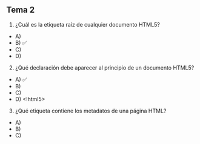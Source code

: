 ## Tema 2
1. ¿Cuál es la etiqueta raíz de cualquier documento HTML5?
- A) <head>
- B) <html>  ✅
- C) <body>
- D) <doctype>

2. ¿Qué declaración debe aparecer al principio de un documento HTML5?
- A) <!doctype html> ✅
- B) <html version="5">
- C) <?html?>
- D) <!html5>

3. ¿Qué etiqueta contiene los metadatos de una página HTML?
- A) <body>
- B) <footer>
- C) <script>
- D) <head> ✅

4. ¿Cuál de estas etiquetas es semántica en HTML5?
- A) <div>
- B) <span>
- C) <section> ✅
- D) <font>

5. ¿Qué etiqueta se usa para insertar una imagen en HTML?
- A) <pic>
- B) <img> ✅
- C) <media>
- D) <image>

6. ¿Cuál de estos atributos es obligatorio en la etiqueta <img>?
- A) class
- B) src ✅
- C) title
- D) href

7. ¿Qué atributo permite añadir una descripción para imágenes (accesibilidad)?
- A) description
- B) tooltip
- C) alt ✅
- D) note

8. ¿Cuál es una etiqueta semántica que indica el encabezado de un sitio web?
- A) <div class="header">
- B) <head>
- C) <header> ✅
- D) <top>

9. ¿Qué etiqueta semántica se usa para navegación?
- A) <section>
- B) <aside>
- C) <menu>
- D) <nav> ✅

10.  ¿Qué selector CSS aplica un estilo a todos los párrafos de una página?
- A) #p {}
- B) p {} ✅
- C) .p {}
- D) paragraph {}

11.  ¿Qué propiedad CSS se usa para cambiar el color del texto?
- A) text-color
- B) font-color
- C) color ✅
- D) text-style

12.  ¿Cómo se aplica un archivo CSS externo a un HTML?
- A) <style src="estilos.css">
- B) <script href="estilos.css">
- C) <link rel="stylesheet" href="estilos.css"> ✅
- D) <css file="estilos.css">


13.  ¿Qué selector aplica estilos a un elemento con id="principal"?
- A) .principal
- B) principal {}
- C) #principal {} ✅
- D) *principal {}

14.  ¿Qué símbolo se usa para seleccionar todos los elementos HTML?
- A) %
- B) _
- C) * ✅
- D) .

15.  ¿Dónde es preferible colocar el enlace a un archivo CSS externo?
- A) Al final del <body>
- B) Dentro de cada <section>
- C) En el <head> ✅
- D) En un archivo .js

16.  ¿Qué errores detecta el validador CSS de W3C?
- A) Sintaxis incorrecta ✅
- B) Tamaño de imágenes
- C) Palabras mal escritas
- D) Código JavaScript


17.  ¿Qué etiqueta representa contenido lateral o complementario en HTML5?
- A) <aside> ✅
- B) <complement>
- C) <secondary>
- D) <helper>

18.  ¿Cuál es la propiedad CSS para cambiar el tamaño del texto?
- A) text-size
- B) font-size✅ 
- C) letter-size
- D) size

19.  ¿Cuál es una buena práctica al escribir código HTML5?
- A) Usar etiquetas obsoletas
- B) No cerrar etiquetas
- C) Validar el código con herramientas como W3C ✅
- D) Mezclar CSS y JavaScript en el body sin orden

RESPUESTAS:1a,2a,3d,4c,5b,6b,7c,8c,9d,10b,11c,12c,13c,14c,15c,16a,17a,18b,19c
## Tema 4
1. ¿Dónde se ejecuta el código JavaScript del lado cliente?
- A) En el servidor
- B) En el navegador del usuario✅
- C) En una base de datos
- D) En un archivo CSS

1. ¿Cuál es la forma correcta de declarar una variable en JavaScript moderno?
- A) var edad;
- B) int edad;
- C) declare edad;
- D) let edad; ✅

1. ¿Qué operador se usa para comparar igualdad estricta en JavaScript?
- A) ==
- B) !=
- C) === ✅
- D) equals()

1. ¿Cómo se accede a un elemento HTML con ID “miDiv” desde JavaScript?
- A) getDiv("miDiv")
- B) document.getElement("miDiv")
- C) document.getElementById("miDiv") ✅
- D) document.querySelectorAll("miDiv")

1. ¿Qué evento se dispara cuando se hace clic sobre un elemento?
- A) onhover
- B) onsubmit
- C) onclick ✅
- D) onchange

1. ¿Qué método se usa para asignar un evento en JavaScript sin HTML?
- A) addClass()
- B) addEventListener() ✅
- C) bind()
- D) trigger()

1.  ¿Qué función se usa para mostrar una ventana emergente sencilla?
- A) prompt()
- B) popup()
- C) alert() ✅
- D) display()

1.  ¿Cómo accedemos al valor de un campo de texto con ID “nombre”?
- A) document.getElementByName("nombre").value
- B) document.nombre.value
- C) document.getElementById("nombre").value ✅
- D) document.query("nombre")


9.  ¿Qué significa this dentro de un manejador de evento?
- A) Hace referencia a todo el documento
- B) Es el ID del evento
- C) Es el elemento que disparó el evento ✅
- D) Es el nombre del formulario


10.  ¿Cuál es una forma correcta de recorrer todos los elementos de un formulario?
- A) form.childNodes
- B) form.elements ✅
- C) form.fields
- ) document.fields


11.  ¿Qué función convierte texto en número entero en JavaScript?
- A) parseText()
- B) int()
- C) parseInt() ✅
- D) number()


12.  ¿Cuál de estos operadores es lógico y devuelve true si ambos operandos son verdaderos?
- A) && ✅
- B) ||
- C) !=
- D) ==

RESPUESTAS: 1b,2d,3c,4c,5c,6b,7c,8c,9c,10b,11c,12a
## Tema 5
1. ¿Qué significa DTD en XML?
- A) Document Type Directive
- B) Document Table Description
- C) Document Type Definition ✅
- D) Data Text Definition

1. ¿Cuál es el propósito principal de un DTD?
- A) Transformar XML en HTML
- B) Validar la estructura de un documento XML ✅
- C) Comprimir el XML
- D) Ejecutar consultas sobre XML

1. ¿Qué indica #PCDATA en un DTD?
- A) Un atributo obligatorio
- B) Un comentario en XML
- C) Un dato numérico
- D) Contenido textual del elemento ✅

1. ¿Qué extensión se suele usar para definir un DTD externo?
- A) .xml
- B) .txt
- C) .dtd ✅
- D) .xsd


5. ¿Qué declaración se usa en un XML para enlazar un DTD externo?
- A) <!XMLSchema>
- B) <?dtd href="doc.dtd"?>
- C) <!DOCTYPE nombre SYSTEM "doc.dtd"> ✅
- D) <!-- include doc.dtd -->

6. ¿Cuál es una limitación de DTD frente a XML Schema?
- A) No permite definir atributos
- B) No valida el orden de los elementos
- C) No permite tipos de datos complejos ✅
- D) Solo funciona en HTML


7. ¿Qué es XML Schema?
- A) Un formato de compresión
- B) Una hoja de estilo
- C) Una definición más avanzada de estructura XML ✅
- D) Un editor visual de XML

8. ¿Qué extensión suele tener un XML Schema?
- A) .dtd
- B) .xmls
- C) .xsd ✅
- D) .xslt

9. ¿Qué atributo se usa en un XML para vincular un XML Schema?
- A) schemaRef
- B) xsi:schemaLocation ✅
- C) xmlns:xsd
- D) doctype

10.  ¿Qué permite definir XML Schema y no DTD?
- A) Comentarios
- B) Atributos
- C) Tipos de datos como entero, booleano, etc. ✅
- D) Elementos anidados

11.  ¿Qué formato de datos utiliza una estructura basada en clave-valor?
- A) DTD
- B) HTML
- C) JSON ✅
- D) YAML

12.  ¿Cuál de estas estructuras JSON es válida?
- A) {nombre = "Juan"}
- B) [nombre: "Juan"]
- C) {"nombre": "Juan"} ✅
- D) "nombre": "Juan"

13.  ¿Qué tipo de lenguaje es JSON?
- A) De etiquetas
- B) De transformación
- C) De marcado estructurado
- D) De intercambio de datos ✅


14.  ¿Cuál es una ventaja de JSON frente a XML?
- A) Permite atributos
- B) Más ligero y legible ✅
- C) Soporta validación con DTD
- D) Puede ejecutar XQuery

15.  ¿Qué formato usa indentación para estructurar la información?
- A) XML
- B) JSON
- C) YAML ✅
- D) CSV

16.  ¿Cuál es una sintaxis válida en YAML?
- A) "nombre" => "Luis"
- B) nombre: Luis ✅
- C) <nombre> Luis </nombre>
- D) {nombre = "Luis"}


17.  ¿Qué característica tiene YAML frente a JSON?
- A) No admite listas
- B) Más compacto y legible ✅
- C) No tiene jerarquía
- D) Necesita etiquetas


18.  ¿Cuál de estas opciones puede validar documentos XML?
- A) YAML
- B) JSON
- C) XSD ✅
- D) CSV

19.  ¿Qué formato es mejor para representar configuraciones de aplicaciones?
- A) CSV
- B) YAML ✅
- C) SQL
- D) SVG

20.  ¿Cuál de los siguientes lenguajes NO es usado para definir estructuras de documentos?
- A) XSD
- B) DTD
- C) CSS ✅
- D) YAML

RESPUESTAS: 1c,2b,3d,4c,5c,6c,7c,8c,9b,10c,11c,12c,13d,14b,15c,16b,17b,18c,19b,20c
## Tema 7
1. ¿Cuál de las siguientes estructuras representa mejor una base de datos relacional?
- A) Jerarquía de etiquetas
- B) Árbol de nodos
- C) Tabla con filas y columnas ✅
- D) Colección de documentos

2. ¿Cuál es la principal ventaja de utilizar XML para el almacenamiento de información?
- A) Garantiza integridad referencial
- B) Requiere menos espacio que las bases relacionales
- C) Soporta datos jerárquicos y flexibles ✅
- D) Siempre es más rápido que una base relacional

3. ¿Qué lenguaje se utiliza para consultar datos en documentos XML?
- A) SQL
- B) JSONPath
- C) XSL
- D) XQuery ✅

4. ¿Qué característica distingue a una base de datos XML nativa?
- A) Convierte el XML a tablas automáticamente
- B) Almacena documentos XML sin modificar su estructura ✅
- C) Solo admite datos simples
- D) Requiere esquema relacional

5. ¿Qué componente se usa en XQuery para recorrer nodos en una secuencia?
- A) select
- B) loop
- C) for ✅
- D) goto

6. ¿Cuál es una ventaja del almacenamiento XML frente al relacional?
- A) Mejor rendimiento con grandes volúmenes
- B) Permite relaciones entre tablas
- C) Flexibilidad estructural ✅
- D) Tiene índices automáticos

7. ¿Cuál de estos es un ejemplo de base de datos XML nativa?
- A) MySQL
- B) PostgreSQL
- C) eXist-db ✅
- D) SQLite

8.  ¿Qué expresión XQuery permite obtener libros con precio mayor de 20?
- A) where libro.precio > 20
- B) doc("libros.xml") > 20
- C) for $l in doc("libros.xml")//libro where $l/precio > 20 return $l ✅
- D) select libro where precio > 20

9.  ¿Cuál es el formato correcto para definir un elemento simple en DTD?
- A) <!ELEMENT autor {string}>
- B) <!ELEMENT autor (#PCDATA)> ✅
- C) <autor: string>
- D) @autor = texto

10.   ¿Qué lenguaje permite transformar XML a HTML o a otro XML?
- A) JSON
- B) SQL
- C) XSLT ✅
- D) CSS

11.   ¿Qué tipo de estructura interna tienen las bases XML nativas?
- A) Matriz bidimensional
- B) Árbol de nodos ✅
- C) Lista secuencial
- D) Grafo relacional

12.   ¿Qué comando de XQuery permite ordenar resultados?
- A) group by
- B) sort
- C) order by ✅
- D) arrange

13.    ¿Qué lenguaje permite validar la estructura de un XML?
- A) JSON
- B) XSD ✅
- C) HTML
- D) CSS

14.    ¿Cuál es el rol del atributo ID en un DTD?
- A) Definir que un elemento es un comentario
- B) Indicar la ruta XPath
- C) Establecer un valor único en todo el documento✅
- D) Formatear el texto

15.    ¿Qué hace el siguiente fragmento XQuery?
´´´xquery
for $x in doc("cursos.xml")//curso
return $x/nombre
´´´
- A) Muestra solo los cursos con duración superior a 50
- B) Devuelve todos los nombres de cursos ✅
- C) Filtra por profesor
- D) Suma las duraciones

16.     ¿Qué diferencia principal tiene una base XML nativa frente a una relacional?
- A) Solo almacena texto
- B) No admite consultas
- C) Mantiene la estructura jerárquica del documento ✅
- D) No soporta múltiples documentos

RESPUESTAS: 1c,2c,3d,4b,5c,6c,7c,8c,9b,10,c,11b,12c,13b,14c,15b,16c.

